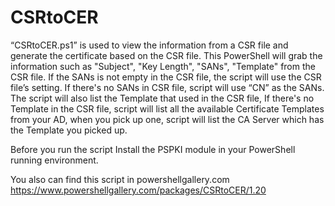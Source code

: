 # CSRtoCER
“CSRtoCER.ps1” is used to view the information from a CSR file and generate the certificate based on the CSR file.
This PowerShell will grab the information such as "Subject", "Key Length", "SANs", "Template" from the CSR file.
If the SANs is not empty in the CSR file, the script will use the CSR file’s setting. If there's no SANs in CSR file, script will use “CN” as the SANs.
The script will also list the Template that used in the CSR file, If there's no Template in the CSR file, script will list all the available Certificate Templates from your AD, when you pick up one, script will list the CA Server which has the Template you picked up.

Before you run the script Install the PSPKI module in your PowerShell running environment.

You also can find this script in powershellgallery.com https://www.powershellgallery.com/packages/CSRtoCER/1.20
